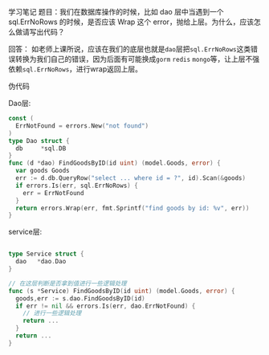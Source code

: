 学习笔记 题目：我们在数据库操作的时候，比如 dao 层中当遇到一个 sql.ErrNoRows 的时候，是否应该 Wrap 这个 error，抛给上层。为什么，应该怎么做请写出代码？

回答：
  如老师上课所说，应该在我们的底层也就是`dao`层把`sql.ErrNoRows`这类错误转换为我们自己的错误，因为后面有可能换成`gorm` `redis` `mongo`等，让上层不强依赖`sql.ErrNoRows`，进行wrap返回上层。

伪代码

Dao层:
```Go
const (
  ErrNotFound = errors.New("not found")
)
type Dao struct {
  db     *sql.DB
}
func (d *dao) FindGoodsByID(id uint) (model.Goods, error) {
  var goods Goods
  err := d.db.QueryRow("select ... where id = ?", id).Scan(&goods)
  if errors.Is(err, sql.ErrNoRows) {
    err = ErrNotFound
  }
  return errors.Wrap(err, fmt.Sprintf("find goods by id: %v", err))
}
```
service层:
```Go

type Service struct {
  dao   *dao.Dao
}

// 在这层判断是否拿到值进行一些逻辑处理
func (s *Service) FindGoodsByID(id uint) (model.Goods, error) {
  goods,err := s.dao.FindGoodsByID(id)
  if err != nil && errors.Is(err, dao.ErrNotFound) {
    // 进行一些逻辑处理
    return ...
  }
  return ...
}







```
